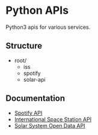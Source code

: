 # Python APIs

Python3 apis for various services.

## Structure
- root/
  - iss
  - spotify
  - solar-api

## Documentation
- [Spotify API](https://develxoper.spotify.com/documentation/web-api/)
- [International Space Station API](http://open-notify.org)
- [Solar System Open Data API](https://api.le-systeme-solaire.net/en/)